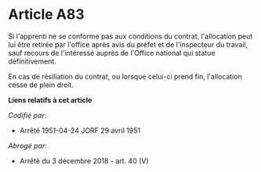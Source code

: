 # Article A83

Si l'apprenti ne se conforme pas aux conditions du contrat, l'allocation peut lui être retirée par l'office après avis du
préfet et de l'inspecteur du travail, sauf recours de l'intéressé auprès de l'Office national qui statue définitivement.

En cas de résiliation du contrat, ou lorsque celui-ci prend fin, l'allocation cesse de plein droit.

**Liens relatifs à cet article**

_Codifié par_:

  - Arrêté 1951-04-24 JORF 29 avril 1951

_Abrogé par_:

  - Arrêté du 3 décembre 2018 - art. 40 (V)

